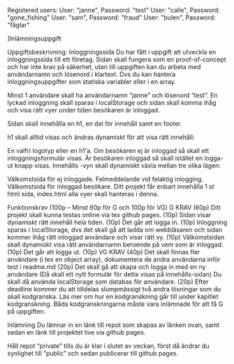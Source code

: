 

Registered users:
    User: "janne", Password: "test"
    User: "calle", Password: "gone_fishing"
    User: "sam", Password: "fraud"
    User: "bulen", Password: "fåglar"
        
]Inlämningsuppgift

Uppgiftsbeskrivning: Inloggningssida
Du har fått i uppgift att utveckla en inloggningssida till ett företag. Sidan skall fungera som en proof-of-concept och har inte krav på säkerhet, utan till uppgiften kan du arbeta med användarnamn och lösenord i klartext. Dvs du kan hantera inloggningsuppgifter som statiska variabler eller i en array.

Minst 1 användare skall ha användarnamn “janne” och lösenord “test”. En lyckad inloggning skall sparas i localStorage och sidan skall komma ihåg och visa rätt vyer under tiden besökaren är inloggad.

Sidan skall innehålla en h1, en del för innehåll samt en footer.

h1 skall alltid visas och ändras dynamiskt för att visa rätt innehåll:

En valfri logotyp eller en h1'a.
Om besökaren ej är inloggad så skall ett inloggningsformulär visas.
Är besökaren inloggad så skall istället en logga-ut knapp visas.
Innehålls -vyn skall dynamiskt växla mellan tre olika lägen:

Välkomstsida för ej inloggade.
Felmeddelande vid felaktig inlogging.
Välkomstsida för inloggad besökare.
Ditt projekt får enbart innehålla 1 st html sida, index.html alla vyer skall hanteras i denna.

Funktionskrav (100p – Minst 60p för G och 100p för VG)
G KRAV (60p)
Ditt projekt skall kunna testas online via tex github pages. (10p)
Sidan visar dynamiskt rätt innehåll hela tiden. (10p)
Det går att logga in. (10p)
Inloggning sparas i localStorage, dvs det skall gå att ladda om webbläsaren och sidan kommer ihåg rätt inloggad användare och visar rätt vy. (10p)
Välkomstsidan skall dynamiskt visa rätt användarnamn beroende på vem som är inloggad. (10p)
Det går att logga ut. (10p)
VG KRAV (40p)
Det skall finnas fler användare (i tex en object array), dokumentera de andra användarna inför test i readme.md (20p)
Det skall gå att skapa och logga in med en ny användare (Då skall ett nytt formulär för detta visas på innehålls-sidan) Du skall då använda localStorage som databas för användare. (20p)
Efter deadline kommer du att tilldelas slumpmässigt två andra lösningar som du skall kodgranska. Läs mer om hur en kodgranskning går till under kapitlet kodgranskning. Båda kodgranskningarna måste vara inlämnade för att få G på uppgiften.

Inlämning
Du lämnar in en länk till repot som skapas av länken ovan, samt sedan en länk till projektet live via github pages.

Håll repot “private” tills du är klar i slutet av veckan, först då ändrar du synlighet till “public” och sedan publicerar till github pages.

